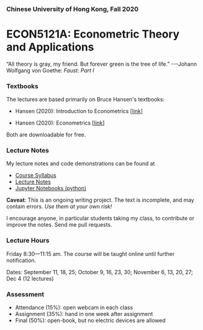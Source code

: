 ### Chinese University of Hong Kong, Fall 2020
# ECON5121A: Econometric Theory and Applications

“All theory is gray, my friend. But forever green is the tree of life.”
---Johann Wolfgang von Goethe: *Faust: Part I*



### Textbooks

The lectures are based primarily on Bruce Hansen's textbooks:

* Hansen (2020): Introduction to Econometrics [[link](https://www.ssc.wisc.edu/~bhansen/probability/)]

* Hansen (2020): Econometrics [[link](http://www.ssc.wisc.edu/~bhansen/econometrics/)]

Both are downloadable for free.



### Lecture Notes

My lecture notes and code demonstrations can be found at

* [Course Syllabus](https://github.com/zhentaoshi/Econ5121A/blob/master/syllabus%202018.pdf)
* [Lecture Notes](https://github.com/zhentaoshi/Econ5121A/tree/master/lec_notes_lyx)
* [Jupyter Notebooks (python)](https://mybinder.org/v2/gh/zhentaoshi/Econ5121A/master)

**Caveat**: This is an ongoing writing project. The text is incomplete, and may contain errors.
*Use them at your own risk!*

I encourage anyone, in particular students taking my class, to contribute or improve the notes. Send me pull requests.



### Lecture Hours

Friday 8:30—11:15 am. The course will be taught online until further notification.

Dates: September 11, 18, 25; October 9, 16, 23, 30; November 6, 13, 20, 27; Dec 4 (12 lectures)



### Assessment

* Attendance (15%): open webcam in each class
* Assignment (35%): hand in one week after assignment
* Final (50%): open-book, but no electric devices are allowed